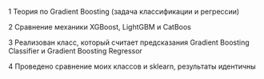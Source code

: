 1 Теория по Gradient Boosting (задача классификации и регрессии)

2 Сравнение механики XGBoost, LightGBM и CatBoos

3 Реализован класс, который считает предсказания Gradient Boosting Classifier и Gradient Boosting Regressor

4 Проведено сравнение моих классов и sklearn, результаты идентичны
